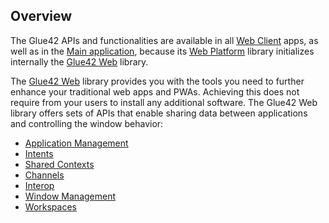 ## Overview

The Glue42 APIs and functionalities are available in all [Web Client](../core-concepts/web-client/overview/index.html) apps, as well as in the [Main application](../../core-concepts/web-platform/overview/index.html), because its [Web Platform](https://www.npmjs.com/package/@glue42/web-platform) library initializes internally the [Glue42 Web](../../../reference/core/latest/glue42%20web/index.html) library.

The [Glue42 Web](../../../reference/core/latest/glue42%20web/index.html) library provides you with the tools you need to further enhance your traditional web apps and PWAs. Achieving this does not require from your users to install any additional software. The Glue42 Web library offers sets of APIs that enable sharing data between applications and controlling the window behavior:

- [Application Management](../application-management/index.html)
- [Intents](../intents/index.html)
- [Shared Contexts](../shared-contexts/index.html)
- [Channels](../channels/index.html)
- [Interop](../interop/index.html)
- [Window Management](../window-management/index.html)
- [Workspaces](../workspaces/index.html)